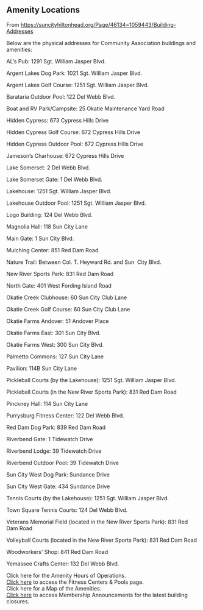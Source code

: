 ## Amenity Locations

From https://suncityhiltonhead.org/Page/46134~1059443/Building-Addresses

Below are the physical addresses for Community Association buildings and amenities: 

AL’s Pub: 1291 Sgt. William Jasper Blvd. 

Argent Lakes Dog Park: 1021 Sgt. William Jasper Blvd.

Argent Lakes Golf Course: 1251 Sgt. William Jasper Blvd.

Barataria Outdoor Pool: 122 Del Webb Blvd.

Boat and RV Park/Campsite: 25 Okatie Maintenance Yard Road

Hidden Cypress: 673 Cypress Hills Drive

Hidden Cypress Golf Course: 672 Cypress Hills Drive

Hidden Cypress Outdoor Pool: 672 Cypress Hills Drive

Jameson’s Charhouse: 672 Cypress Hills Drive

Lake Somerset: 2 Del Webb Blvd.

Lake Somerset Gate: 1 Del Webb Blvd.

Lakehouse: 1251 Sgt. William Jasper Blvd. 

Lakehouse Outdoor Pool: 1251 Sgt. William Jasper Blvd. 

Logo Building: 124 Del Webb Blvd.

Magnolia Hall: 118 Sun City Lane

Main Gate: 1 Sun City Blvd. 

Mulching Center: 851 Red Dam Road

Nature Trail: Between Col. T. Heyward Rd. and Sun  City Blvd.

New River Sports Park: 831 Red Dam Road

North Gate: 401 West Fording Island Road

Okatie Creek Clubhouse: 60 Sun City Club Lane

Okatie Creek Golf Course: 60 Sun City Club Lane

Okatie Farms Andover: 51 Andover Place

Okatie Farms East: 301 Sun City Blvd.

Okatie Farms West: 300 Sun City Blvd.

Palmetto Commons: 127 Sun City Lane

Pavilion: 114B Sun City Lane

Pickleball Courts (by the Lakehouse): 1251 Sgt. William Jasper Blvd.

Pickleball Courts (in the New River Sports Park): 831 Red Dam Road

Pinckney Hall: 114 Sun City Lane

Purrysburg Fitness Center: 122 Del Webb Blvd.

Red Dam Dog Park: 839 Red Dam Road

Riverbend Gate: 1 Tidewatch Drive

Riverbend Lodge: 39 Tidewatch Drive 

Riverbend Outdoor Pool: 39 Tidewatch Drive

Sun City West Dog Park: Sundance Drive

Sun City West Gate: 434 Sundance Drive 

Tennis Courts (by the Lakehouse): 1251 Sgt. William Jasper Blvd. 

Town Square Tennis Courts: 124 Del Webb Blvd.

Veterans Memorial Field (located in the New River Sports Park): 831 Red Dam Road

Volleyball Courts (located in the New River Sports Park): 831 Red Dam Road

Woodworkers' Shop: 841 Red Dam Road

Yemassee Crafts Center: 132 Del Webb Blvd.

Click here for the Amenity Hours of Operations.   
[Click here](https://suncityhiltonhead.org/Page/46134~991562/Fitness-Centers-Pools) to access the Fitness Centers & Pools page.   
Click here for a Map of the Amenities.  
[Click here](https://suncityhiltonhead.org/page/46134~971051/Membership-Announcements) to access Membership Announcements for the latest building closures.